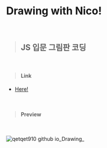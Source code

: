 # Drawing with Nico!

<br/>

> ## **JS 입문 그림판 코딩**

<br/>

> #### Link
  + [Here!](https://qetqet910.github.io/Drawing/)

<br/>

> #### Preview

<br/>

![qetqet910 github io_Drawing_](https://user-images.githubusercontent.com/79036088/134772893-ade59dae-3402-479f-8273-910a7dbbf52f.png)
